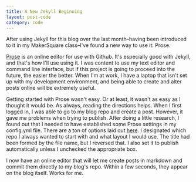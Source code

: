 ```yaml
---
title: A New Jekyll Beginning
layout: post-code
category: code
---
```


After using Jekyll for this blog over the last month–having been introduced to it in my MakerSquare class–I've found a new way to use it: Prose.

[Prose](http://prose.io) is an online editor for use with Github. It's especially good with Jekyll, and that's how I'll use using it. I was content to use my text editor and command line interface, but if this project is going to proceed into the future, the easier the better. When I'm at work, I have a laptop that isn't set up with my development environment, and being able to create and alter posts online will be extremely useful. 

Getting started with Prose wasn't easy. Or at least, it wasn't as easy as I thought it would be. As always, reading the directions helps. When I first logged in, I was able to go to my blog repo and create a post. However, it gave me problems when trying to publish. After doing a little research, I found out that I needed to have established some Prose settings in my config.yml file. There are a ton of options laid out [here](https://github.com/prose/prose/wiki/Prose-Configuration). I designated which repo I always wanted to  start with and what layout I would use. The title had been formed by the file name, but I reversed that. I also set it to publish automatically unless I unchecked the appropriate box. 

I now have an online editor that will let me create posts in markdown and commit them directly to my blog's repo. Within a few seconds, they appear on the blog itself. Works for me.